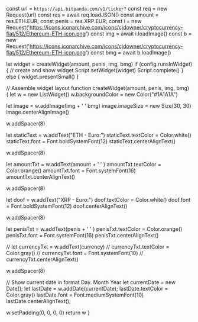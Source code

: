 const url = `https://api.bitpanda.com/v1/ticker?`
const req = new Request(url)
const res = await req.loadJSON()
const amount = res.ETH.EUR;
const penis = res.XRP.EUR;
const i = new Request('https://icons.iconarchive.com/icons/cjdowner/cryptocurrency-flat/512/Ethereum-ETH-icon.png')
const img = await i.loadImage()
const b = new Request('https://icons.iconarchive.com/icons/cjdowner/cryptocurrency-flat/512/Ethereum-ETH-icon.png')
const bmg = await b.loadImage()

let widget = createWidget(amount, penis, img, bmg)
if (config.runsInWidget) {
  // create and show widget
  Script.setWidget(widget)
  Script.complete()
}
else {
  widget.presentSmall()
}

// Assemble widget layout 
function createWidget(amount, penis, img, bmg) {
  let w = new ListWidget()
  w.backgroundColor = new Color("#1A1A1A")

  let image = w.addImage(img + ' ' bmg)
  image.imageSize = new Size(30, 30)
  image.centerAlignImage()
  

  w.addSpacer(8)

  let staticText = w.addText("ETH - Euro:")
  staticText.textColor = Color.white()
  staticText.font = Font.boldSystemFont(12)
  staticText.centerAlignText()

  w.addSpacer(8)

  let amountTxt = w.addText(amount + ' ' )
  amountTxt.textColor = Color.orange()
  amountTxt.font = Font.systemFont(16)
  amountTxt.centerAlignText()
  
  w.addSpacer(8)
  
  let doof = w.addText("XRP - Euro:")
  doof.textColor = Color.white()
  doof.font = Font.boldSystemFont(12)
  doof.centerAlignText()

w.addSpacer(8)

  let penisTxt = w.addText(penis + ' ' )
  penisTxt.textColor = Color.orange()
  penisTxt.font = Font.systemFont(16)
  penisTxt.centerAlignText()

  //   let currencyTxt = w.addText(currency)
  //   currencyTxt.textColor = Color.gray()
  //   currencyTxt.font = Font.systemFont(10)
  //   currencyTxt.centerAlignText()

  w.addSpacer(8)

  // Show current date in format Day. Month Year
  let currentDate = new Date();
  let lastDate = w.addDate(currentDate);
  lastDate.textColor = Color.gray()
  lastDate.font = Font.mediumSystemFont(10)
  lastDate.centerAlignText();
  
  w.setPadding(0, 0, 0, 0)
  return w
}
